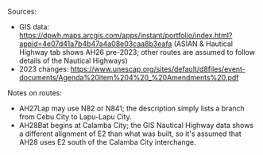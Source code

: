 Sources:
* GIS data: https://dpwh.maps.arcgis.com/apps/instant/portfolio/index.html?appid=4e07d41a7b4b47a4a08e03caa8b3eafa (ASIAN & Hautical Highway tab shows AH26 pre-2023; other routes are assumed to follow details of the Nautical Highways)
* 2023 changes: https://www.unescap.org/sites/default/d8files/event-documents/Agenda%20item%204%20_%20Amendments%20.pdf

Notes on routes:
* AH27Lap may use N82 or N841; the description simply lists a branch from Cebu City to Lapu-Lapu City.
* AH28Bat begins at Calamba City; the GIS Nautical Highway data shows a different alignment of E2 than what was built, so it's assumed that AH28 uses E2 south of the Calamba City interchange.

